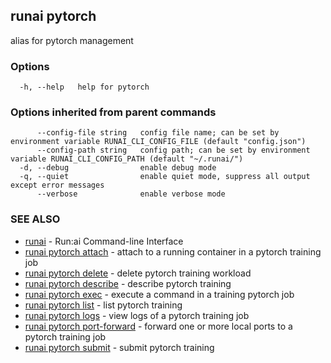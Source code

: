 ## runai pytorch

alias for pytorch management

### Options

```
  -h, --help   help for pytorch
```

### Options inherited from parent commands

```
      --config-file string   config file name; can be set by environment variable RUNAI_CLI_CONFIG_FILE (default "config.json")
      --config-path string   config path; can be set by environment variable RUNAI_CLI_CONFIG_PATH (default "~/.runai/")
  -d, --debug                enable debug mode
  -q, --quiet                enable quiet mode, suppress all output except error messages
      --verbose              enable verbose mode
```

### SEE ALSO

* [runai](runai.md)	 - Run:ai Command-line Interface
* [runai pytorch attach](runai_pytorch_attach.md)	 - attach to a running container in a pytorch training job
* [runai pytorch delete](runai_pytorch_delete.md)	 - delete pytorch training workload
* [runai pytorch describe](runai_pytorch_describe.md)	 - describe pytorch training
* [runai pytorch exec](runai_pytorch_exec.md)	 - execute a command in a training pytorch job
* [runai pytorch list](runai_pytorch_list.md)	 - list pytorch training
* [runai pytorch logs](runai_pytorch_logs.md)	 - view logs of a pytorch training job
* [runai pytorch port-forward](runai_pytorch_port-forward.md)	 - forward one or more local ports to a pytorch training job
* [runai pytorch submit](runai_pytorch_submit.md)	 - submit pytorch training


